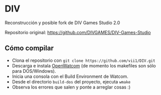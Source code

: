 # DIV
Reconstrucción y posible fork de DIV Games Studio 2.0

Repositorio original: https://github.com/DIVGAMES/DIV-Games-Studio

## Cómo compilar
* Clona el repositorio con `git clone https://github.com/vii1/DIV.git`
* Descarga e instala [OpenWatcom](http://www.openwatcom.org/) (de momento los makefiles son sólo para DOS/Windows).
* Inicia una consola con el Build Environment de Watcom.
* Desde el directorio `build-dos` del proyecto, ejecuta `wmake`
* Observa los errores que salen y ponte a arreglar cosas :)
